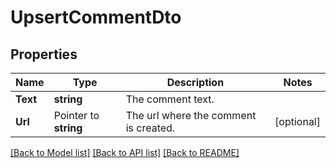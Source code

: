 # UpsertCommentDto

## Properties

Name | Type | Description | Notes
------------ | ------------- | ------------- | -------------
**Text** | **string** | The comment text. | 
**Url** | Pointer to **string** | The url where the comment is created. | [optional] 

[[Back to Model list]](../README.md#documentation-for-models) [[Back to API list]](../README.md#documentation-for-api-endpoints) [[Back to README]](../README.md)


